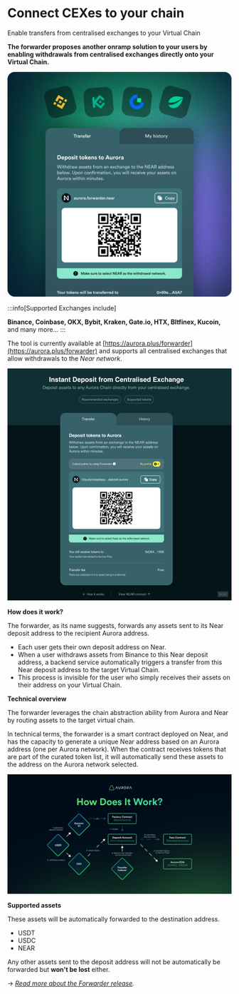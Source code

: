 # Connect CEXes to your chain

<summary>Enable transfers from centralised exchanges to your Virtual Chain</summary>

**The forwarder proposes another onramp solution to your users by enabling withdrawals from centralised exchanges directly onto your Virtual Chain.**

![frame827_5](/img/.gitbook/assets/Frame_827_(5).png)

:::info[Supported Exchanges include]

**Binance, Coinbase, OKX, Bybit, Kraken, Gate.io, HTX, BItfinex, Kucoin,** and many more...
:::

The tool is currently available at [https://aurora.plus/forwarder](https://aurora.plus/forwarder) and supports all centralised exchanges that allow withdrawals to the _Near network_.

![image1](/img/.gitbook/assets/image_(1).png)

**How does it work?**

The forwarder, as its name suggests, forwards any assets sent to its Near deposit address to the recipient Aurora address.&#x20;

* Each user gets their own deposit address on Near.
* When a user withdraws assets from Binance to this Near deposit address, a backend service automatically triggers a transfer from this Near deposit address to the target Virtual Chain.&#x20;
* This process is invisible for the user who simply receives their assets on their address on your Virtual Chain.


**Technical overview**

The forwarder leverages the chain abstraction ability from Aurora and Near by routing assets to the target virtual chain.

In technical terms, the forwarder is a smart contract deployed on Near, and has the capacity to generate a unique Near address based on an Aurora address (one per Aurora network). When the contract receives tokens that are part of the curated token list, it will automatically send these assets to the address on the Aurora network selected.

![image2](/img/.gitbook/assets/image_(2).png)

**Supported assets**

These assets will be automatically forwarded to the destination address.

* USDT
* USDC
* NEAR

Any other assets sent to the deposit address will not be automatically be forwarded but **won't be lost** either.

\-> [_Read more about the Forwarder release_](https://aurora.dev/blog/aurora-forwarder-is-live)_._
